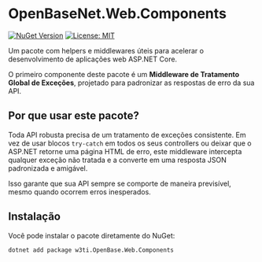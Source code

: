 # OpenBaseNet.Web.Components

[![NuGet Version](https://img.shields.io/nuget/v/w3ti.OpenBase.Web.Components.svg)](https://www.nuget.org/packages/w3ti.OpenBase.Web.Components/)
[![License: MIT](https://img.shields.io/badge/License-MIT-yellow.svg)](https://opensource.org/licenses/MIT)

Um pacote com helpers e middlewares úteis para acelerar o desenvolvimento de aplicações web ASP.NET Core.

O primeiro componente deste pacote é um **Middleware de Tratamento Global de Exceções**, 
projetado para padronizar as respostas de erro da sua API.

## Por que usar este pacote?

Toda API robusta precisa de um tratamento de exceções consistente. 
Em vez de usar blocos `try-catch` em todos os seus controllers ou deixar que o ASP.NET retorne uma página HTML de erro, 
este middleware intercepta qualquer exceção não tratada e a converte em uma resposta JSON padronizada e amigável.

Isso garante que sua API sempre se comporte de maneira previsível, mesmo quando ocorrem erros inesperados.

## Instalação

Você pode instalar o pacote diretamente do NuGet:

```bash
dotnet add package w3ti.OpenBase.Web.Components
```
